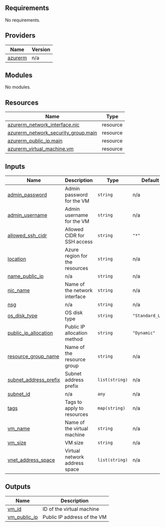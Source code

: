 <!-- BEGIN_TF_DOCS -->
## Requirements

No requirements.

## Providers

| Name | Version |
|------|---------|
| <a name="provider_azurerm"></a> [azurerm](#provider\_azurerm) | n/a |

## Modules

No modules.

## Resources

| Name | Type |
|------|------|
| [azurerm_network_interface.nic](https://registry.terraform.io/providers/hashicorp/azurerm/latest/docs/resources/network_interface) | resource |
| [azurerm_network_security_group.main](https://registry.terraform.io/providers/hashicorp/azurerm/latest/docs/resources/network_security_group) | resource |
| [azurerm_public_ip.main](https://registry.terraform.io/providers/hashicorp/azurerm/latest/docs/resources/public_ip) | resource |
| [azurerm_virtual_machine.vm](https://registry.terraform.io/providers/hashicorp/azurerm/latest/docs/resources/virtual_machine) | resource |

## Inputs

| Name | Description | Type | Default | Required |
|------|-------------|------|---------|:--------:|
| <a name="input_admin_password"></a> [admin\_password](#input\_admin\_password) | Admin password for the VM | `string` | n/a | yes |
| <a name="input_admin_username"></a> [admin\_username](#input\_admin\_username) | Admin username for the VM | `string` | n/a | yes |
| <a name="input_allowed_ssh_cidr"></a> [allowed\_ssh\_cidr](#input\_allowed\_ssh\_cidr) | Allowed CIDR for SSH access | `string` | `"*"` | no |
| <a name="input_location"></a> [location](#input\_location) | Azure region for the resources | `string` | n/a | yes |
| <a name="input_name_public_ip"></a> [name\_public\_ip](#input\_name\_public\_ip) | n/a | `string` | n/a | yes |
| <a name="input_nic_name"></a> [nic\_name](#input\_nic\_name) | Name of the network interface | `string` | n/a | yes |
| <a name="input_nsg"></a> [nsg](#input\_nsg) | n/a | `string` | n/a | yes |
| <a name="input_os_disk_type"></a> [os\_disk\_type](#input\_os\_disk\_type) | OS disk type | `string` | `"Standard_LRS"` | no |
| <a name="input_public_ip_allocation"></a> [public\_ip\_allocation](#input\_public\_ip\_allocation) | Public IP allocation method | `string` | `"Dynamic"` | no |
| <a name="input_resource_group_name"></a> [resource\_group\_name](#input\_resource\_group\_name) | Name of the resource group | `string` | n/a | yes |
| <a name="input_subnet_address_prefix"></a> [subnet\_address\_prefix](#input\_subnet\_address\_prefix) | Subnet address prefix | `list(string)` | n/a | yes |
| <a name="input_subnet_id"></a> [subnet\_id](#input\_subnet\_id) | n/a | `any` | n/a | yes |
| <a name="input_tags"></a> [tags](#input\_tags) | Tags to apply to resources | `map(string)` | n/a | yes |
| <a name="input_vm_name"></a> [vm\_name](#input\_vm\_name) | Name of the virtual machine | `string` | n/a | yes |
| <a name="input_vm_size"></a> [vm\_size](#input\_vm\_size) | VM size | `string` | n/a | yes |
| <a name="input_vnet_address_space"></a> [vnet\_address\_space](#input\_vnet\_address\_space) | Virtual network address space | `list(string)` | n/a | yes |

## Outputs

| Name | Description |
|------|-------------|
| <a name="output_vm_id"></a> [vm\_id](#output\_vm\_id) | ID of the virtual machine |
| <a name="output_vm_public_ip"></a> [vm\_public\_ip](#output\_vm\_public\_ip) | Public IP address of the VM |
<!-- END_TF_DOCS -->